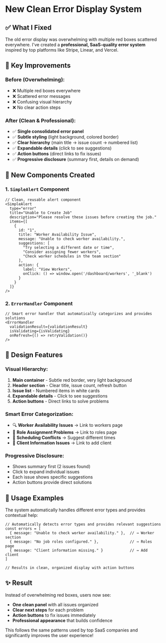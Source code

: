 # New Clean Error Display System

## ✅ **What I Fixed**

The old error display was overwhelming with multiple red boxes scattered everywhere. I've created a **professional, SaaS-quality error system** inspired by top platforms like Stripe, Linear, and Vercel.

## 🎯 **Key Improvements**

### **Before (Overwhelming):**
- ❌ Multiple red boxes everywhere
- ❌ Scattered error messages
- ❌ Confusing visual hierarchy
- ❌ No clear action steps

### **After (Clean & Professional):**
- ✅ **Single consolidated error panel**
- ✅ **Subtle styling** (light background, colored border)
- ✅ **Clear hierarchy** (main title → issue count → numbered list)
- ✅ **Expandable details** (click to see suggestions)
- ✅ **Action buttons** (direct links to fix issues)
- ✅ **Progressive disclosure** (summary first, details on demand)

## 🔧 **New Components Created**

### 1. `SimpleAlert` Component
```tsx
// Clean, reusable alert component
<SimpleAlert
  type="error"
  title="Unable to Create Job"
  description="Please resolve these issues before creating the job."
  items={[
    {
      id: "1",
      title: "Worker Availability Issue",
      message: "Unable to check worker availability.",
      suggestions: [
        "Try selecting a different date or time",
        "Consider assigning fewer workers",
        "Check worker schedules in the team section"
      ],
      action: {
        label: "View Workers",
        onClick: () => window.open('/dashboard/workers', '_blank')
      }
    }
  ]}
/>
```

### 2. `ErrorHandler` Component
```tsx
// Smart error handler that automatically categorizes and provides solutions
<ErrorHandler
  validationResult={validationResult}
  isValidating={isValidating}
  onRefresh={() => retryValidation()}
/>
```

## 🎨 **Design Features**

### **Visual Hierarchy:**
1. **Main container** - Subtle red border, very light background
2. **Header section** - Clear title, issue count, refresh button
3. **Issue list** - Numbered items in white cards
4. **Expandable details** - Click to see suggestions
5. **Action buttons** - Direct links to solve problems

### **Smart Error Categorization:**
- 🔍 **Worker Availability Issues** → Link to workers page
- 👥 **Role Assignment Problems** → Link to roles page  
- 📅 **Scheduling Conflicts** → Suggest different times
- 👤 **Client Information Issues** → Link to add client

### **Progressive Disclosure:**
- Shows summary first (2 issues found)
- Click to expand individual issues
- Each issue shows specific suggestions
- Action buttons provide direct solutions

## 🚀 **Usage Examples**

The system automatically handles different error types and provides contextual help:

```tsx
// Automatically detects error types and provides relevant suggestions
const errors = [
  { message: "Unable to check worker availability." },  // → Worker section
  { message: "No job roles configured." },              // → Roles page
  { message: "Client information missing." }            // → Add client
]

// Results in clean, organized display with action buttons
```

## ✨ **Result**

Instead of overwhelming red boxes, users now see:
- **One clean panel** with all issues organized
- **Clear next steps** for each problem
- **Action buttons** to fix issues immediately
- **Professional appearance** that builds confidence

This follows the same patterns used by top SaaS companies and significantly improves the user experience!